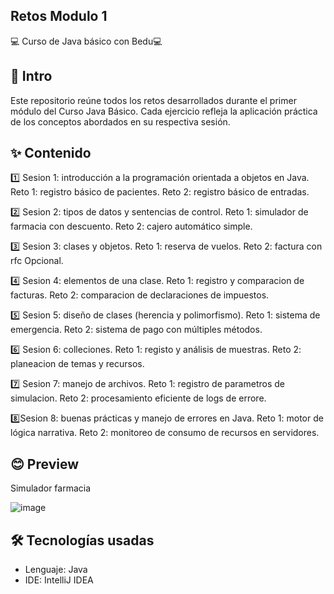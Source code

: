 ## Retos Modulo 1 
💻 Curso de Java básico con Bedu💻

## 📌 Intro 
Este repositorio reúne todos los retos desarrollados durante el primer módulo del Curso Java Básico. Cada ejercicio refleja la aplicación práctica de los conceptos abordados en su respectiva sesión.

## ✨ Contenido
  1️⃣ Sesion 1: introducción a la programación orientada a objetos en Java.
    Reto 1: registro básico de pacientes.
    Reto 2: registro básico de entradas.
    
  2️⃣ Sesion 2: tipos de datos y sentencias de control.
    Reto 1: simulador de farmacia con descuento.
    Reto 2: cajero automático simple.
    
  3️⃣ Sesion 3: clases y objetos.
    Reto 1: reserva de vuelos.
    Reto 2: factura con rfc Opcional.
    
  4️⃣ Sesion 4: elementos de una clase.
    Reto 1: registro y comparacion de facturas.
    Reto 2: comparacion de declaraciones de impuestos.
    
  5️⃣ Sesion 5: diseño de clases (herencia y polimorfismo).
    Reto 1: sistema de emergencia.
    Reto 2: sistema de pago con múltiples métodos.
    
  6️⃣ Sesion 6: colleciones.
    Reto 1: registo y análisis de muestras.
    Reto 2: planeacion de temas y recursos.
    
  7️⃣ Sesion 7: manejo de archivos.
    Reto 1: registro de parametros de simulacion.
    Reto 2: procesamiento eficiente de logs de errore.
    
  8️⃣Sesion 8: buenas prácticas y manejo de errores en Java.
    Reto 1: motor de lógica narrativa.
    Reto 2: monitoreo de consumo de recursos en servidores.

##  😊 Preview 
Simulador farmacia

![image](https://github.com/user-attachments/assets/a684d457-5c19-4577-a374-68062866fb6f)

## 🛠️ Tecnologías usadas
* Lenguaje: Java
* IDE: IntelliJ IDEA
